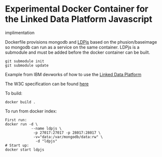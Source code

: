 # Experimental Docker Container for the Linked Data Platform Javascript
implimentation

Dockerfile provisions mongodb and [LDPjs](https://github.com/spadgett/LDPjs)
based on the phusion/baseimage so mongodb can run as a service on the same
container. LDPjs is a submodule and must be added before the docker container
can be built. 

```shell
git submodule init
git submodule update
```

Example from IBM devworks of how to use the [Linked Data Platform](http://www.ibm.com/developerworks/library/wa-data-integration-at-scale-OSLC-and-the-linked-data-platform/index.html)

The W3C specification can be found [here](http://www.w3.org/TR/ldp/)

To build:

```shell
docker build .
```

To run from docker index:


```shell
First run:
docker run -d \
            --name ldpjs \
             -p 27017:27017 -p 28017:28017 \
             -v="data:/var/mongodb/data:rw" \
              -d "ldpjs"
# Start up:
docker start ldpjs
```

